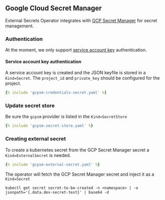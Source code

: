 ## Google Cloud Secret Manager

External Secrets Operator integrates with [GCP Secret Manager](https://cloud.google.com/secret-manager) for secret management.

### Authentication

At the moment, we only support [service account key](https://cloud.google.com/iam/docs/creating-managing-service-account-keys) authentication.

#### Service account key authentication

A service account key is created and the JSON keyfile is stored in a `Kind=Secret`. The `project_id` and `private_key` should be configured for the project.

```yaml
{% include 'gcpsm-credentials-secret.yaml' %}
```

### Update secret store
Be sure the `gcpsm` provider is listed in the `Kind=SecretStore`

```yaml
{% include 'gcpsm-secret-store.yaml' %}
```

### Creating external secret

To create a kubernetes secret from the GCP Secret Manager secret a `Kind=ExternalSecret` is needed.

```yaml
{% include 'gcpsm-external-secret.yaml' %}
```

The operator will fetch the GCP Secret Manager secret and inject it as a `Kind=Secret`
```
kubectl get secret secret-to-be-created -n <namespace> | -o jsonpath='{.data.dev-secret-test}' | base64 -d
```
